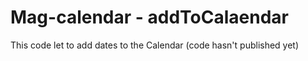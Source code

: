 # Mag-calendar - addToCalaendar

This code let to add dates to the Calendar (code hasn't published yet)
